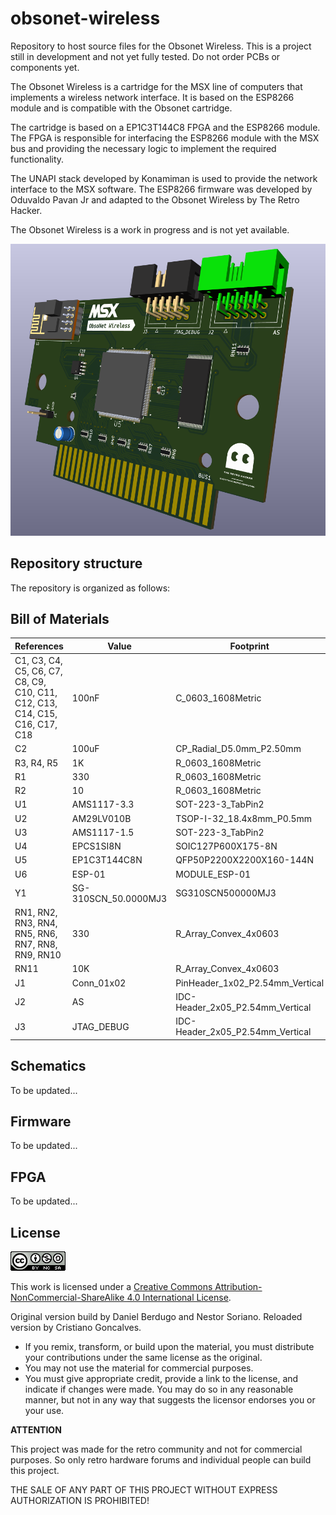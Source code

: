 
# obsonet-wireless
Repository to host source files for the Obsonet Wireless. This is a project still in development and not yet fully tested. Do not order PCBs or components yet.

The Obsonet Wireless is a cartridge for the MSX line of computers that implements a wireless network interface. It is based on the ESP8266 module and is compatible with the Obsonet cartridge.

The cartridge is based on a EP1C3T144C8 FPGA and the ESP8266 module. The FPGA is responsible for interfacing the ESP8266 module with the MSX bus and providing the necessary logic to implement the required functionality.

The UNAPI stack developed by Konamiman is used to provide the network interface to the MSX software. The ESP8266 firmware was developed by Oduvaldo Pavan Jr and adapted to the Obsonet Wireless by The Retro Hacker.

The Obsonet Wireless is a work in progress and is not yet available.

![Front](images/2024-06-04_18-42.png) 

## Repository structure

The repository is organized as follows:

## Bill of Materials

| References | Value | Footprint | Quantity | Link |
|------------|-------|-----------|----------|------|
| C1, C3, C4, C5, C6, C7, C8, C9, C10, C11, C12, C13, C14, C15, C16, C17, C18 | 100nF | C_0603_1608Metric | 17 | AliExpress |
| C2 | 100uF | CP_Radial_D5.0mm_P2.50mm | 1 | AliExpress |
| R3, R4, R5 | 1K | R_0603_1608Metric | 3 | AliExpress |
| R1 | 330 | R_0603_1608Metric | 1 | AliExpress |
| R2 | 10 | R_0603_1608Metric | 1 | AliExpress |
| U1 | AMS1117-3.3 | SOT-223-3_TabPin2 | 1 | AliExpress |
| U2 | AM29LV010B | TSOP-I-32_18.4x8mm_P0.5mm | 1 | AliExpress |
| U3 | AMS1117-1.5 | SOT-223-3_TabPin2 | 1 | AliExpress |
| U4 | EPCS1SI8N | SOIC127P600X175-8N | 1 | AliExpress |
| U5 | EP1C3T144C8N | QFP50P2200X2200X160-144N | 1 | AliExpress |
| U6 | ESP-01 | MODULE_ESP-01 | 1 | AliExpress |
| Y1 | SG-310SCN_50.0000MJ3 | SG310SCN500000MJ3 | 1 | AliExpress |
| RN1, RN2, RN3, RN4, RN5, RN6, RN7, RN8, RN9, RN10 | 330 | R_Array_Convex_4x0603 | 10 | AliExpress |
| RN11 | 10K | R_Array_Convex_4x0603 | 1 | AliExpress |
| J1 | Conn_01x02 | PinHeader_1x02_P2.54mm_Vertical | 1 | AliExpress |
| J2 | AS | IDC-Header_2x05_P2.54mm_Vertical | 1 | AliExpress |
| J3 | JTAG_DEBUG | IDC-Header_2x05_P2.54mm_Vertical | 1 | AliExpress |

## Schematics

To be updated...

## Firmware

To be updated...

## FPGA

To be updated...

## License

![Open Hardware](images/ccans.png)

This work is licensed under a [Creative Commons Attribution-NonCommercial-ShareAlike 4.0 International License](http://creativecommons.org/licenses/by-nc-sa/4.0/).

Original version build by Daniel Berdugo and Nestor Soriano. Reloaded version by Cristiano Goncalves. 

* If you remix, transform, or build upon the material, you must distribute your contributions under the same license as the original.
* You may not use the material for commercial purposes.
* You must give appropriate credit, provide a link to the license, and indicate if changes were made. You may do so in any reasonable manner, but not in any way that suggests the licensor endorses you or your use.

**ATTENTION**

This project was made for the retro community and not for commercial purposes. So only retro hardware forums and individual people can build this project.

THE SALE OF ANY PART OF THIS PROJECT WITHOUT EXPRESS AUTHORIZATION IS PROHIBITED!

